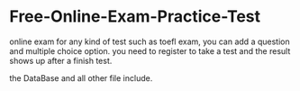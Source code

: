# Free-Online-Exam-Practice-Test
online exam for any kind of test such as toefl exam, you can add a question and multiple choice option.  you need to register to take a test and the result shows up after a finish test. 

the DataBase and all other file include. 
